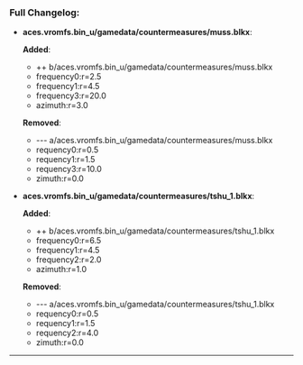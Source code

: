 ### Full Changelog:

- **aces.vromfs.bin_u/gamedata/countermeasures/muss.blkx**:

  **Added**:
    - ++ b/aces.vromfs.bin_u/gamedata/countermeasures/muss.blkx
    - frequency0:r=2.5
    - frequency1:r=4.5
    - frequency3:r=20.0
    - azimuth:r=3.0

  **Removed**:
    - --- a/aces.vromfs.bin_u/gamedata/countermeasures/muss.blkx
    - requency0:r=0.5
    - requency1:r=1.5
    - requency3:r=10.0
    - zimuth:r=0.0


- **aces.vromfs.bin_u/gamedata/countermeasures/tshu_1.blkx**:

  **Added**:
    - ++ b/aces.vromfs.bin_u/gamedata/countermeasures/tshu_1.blkx
    - frequency0:r=6.5
    - frequency1:r=4.5
    - frequency2:r=2.0
    - azimuth:r=1.0

  **Removed**:
    - --- a/aces.vromfs.bin_u/gamedata/countermeasures/tshu_1.blkx
    - requency0:r=0.5
    - requency1:r=1.5
    - requency2:r=4.0
    - zimuth:r=0.0


---
